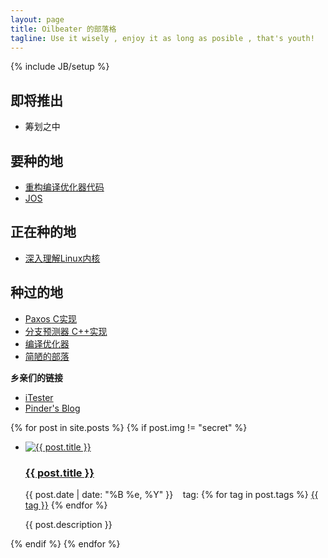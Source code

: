 ```yaml
---
layout: page
title: Oilbeater 的部落格
tagline: Use it wisely , enjoy it as long as posible , that's youth!
---
```

{% include JB/setup %}
<head>
  <link rel="stylesheet" href="/css/main.css" type="text/css" />
</head>
<body>
  <div class="sidebar">
    <div class="to_be_continue">
    <h2>即将推出</h2>
    <ul>
      <li>
        筹划之中
      </li>
    </ul>
  </div>
  <div class="to_do_list">
    <aside>
    <h2>
      要种的地
    </h2>
    <ul>
      <li><a href="https://github.com/oilbeater/ACT" target="_blank">重构编译优化器代码</a></li>
      <li><a href="http://pdos.csail.mit.edu/6.828/2011/">JOS</a></li>
    </ul>
    </aside>
  </div>
    <div class="doing_list">
    <aside>
    <h2>
      正在种的地
    </h2>
    <ul>
      <li>
        <a href="http://book.douban.com/subject/2287506/" target="_blank">深入理解Linux内核</a>
      </li>
    </ul>
    </aside>
  </div>
      <div class="done_list">
    <aside>
    <h2>
      种过的地
    </h2>
    <ul>
      <li><a href="https://github.com/oilbeater/Paxos" target="_blank">Paxos C实现</a></li>
      <li><a href="https://github.com/oilbeater/Tournament-Predictor">分支预测器 C++实现</a></li>
      <li>
        <a href="https://github.com/oilbeater/ACT" target="_blank">编译优化器</a>
      </li>
      <li><a href="https://github.com/oilbeater/oilbeater.github.com" target="_blank">简陋的部落</a></li>
    </ul>
    </aside>
  </div>
  <div class="friendlink">
    <p><strong>乡亲们的链接</strong></p>
    <ul>
      <li>
        <a href="http://itester.me" target="_blank">iTester</a>
      </li>
      <li>
        <a href="http://pinderpeng.org" target="_blank">Pinder's Blog</a>
      </li>
    </ul>
  </div>
  </div>
  {% for post in site.posts %}
    {% if post.img != "secret" %}
      <div class="main">
        <ul>
          <li>
          <a href="{{ post.url }}">
            <img src="{{ post.img }}" alt="{{ post.title }}">
          </a>
          <div class="posts">
            <h3>
              <a href="{{ post.url }}">{{ post.title }}</a>
            </h3>
            <p>
              {{ post.date | date: "%B %e, %Y" }}
                &nbsp &nbsptag:
                {% for tag in post.tags %}
                 <a href="/tags.html#{{tag}}-ref">{{ tag }}</a>
                {% endfor %}
            </p>
            <span class="description">{{ post.description }}</span>
          </div>
          </li>
        </ul>
      </div>
    {% endif %}
  {% endfor %}
</body>
